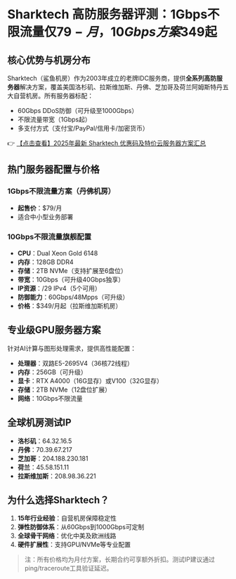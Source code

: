 # Sharktech 高防服务器评测：1Gbps不限流量仅$79-月，10Gbps方案$349起

## 核心优势与机房分布

Sharktech（鲨鱼机房）作为2003年成立的老牌IDC服务商，提供**全系列高防服务器**解决方案，覆盖美国洛杉矶、拉斯维加斯、丹佛、芝加哥及荷兰阿姆斯特丹五大自营机房。所有服务器标配：
- 60Gbps DDoS防御（可升级至1000Gbps）
- 不限流量带宽（1Gbps起）
- 多支付方式（支付宝/PayPal/信用卡/加密货币）

👉 [【点击查看】2025年最新 Sharktech 优惠码及特价云服务器方案汇总](https://bit.ly/Sharktech)

## 热门服务器配置与价格

### 1Gbps不限流量方案（丹佛机房）
- **起售价**：$79/月
- 适合中小型业务部署

### 10Gbps不限流量旗舰配置
- **CPU**：Dual Xeon Gold 6148
- **内存**：128GB DDR4
- **存储**：2TB NVMe（支持扩展至6盘位）
- **带宽**：10Gbps（可升级40Gbps独享）
- **IP资源**：/29 IPv4（5个可用）
- **防御能力**：60Gbps/48Mpps（可升级）
- **价格**：$349/月起（拉斯维加斯机房）

## 专业级GPU服务器方案
针对AI计算与图形处理需求，提供高性能配置：
- **处理器**：双路E5-2695V4（36核72线程）
- **内存**：256GB（可升级）
- **显卡**：RTX A4000（16G显存）或V100（32G显存）
- **存储**：2TB NVMe（12盘位扩展）
- **网络**：10Gbps不限流量

## 全球机房测试IP
- **洛杉矶**：64.32.16.5
- **丹佛**：70.39.67.217  
- **芝加哥**：204.188.230.181  
- **荷兰**：45.58.151.11  
- **拉斯维加斯**：208.98.36.221

## 为什么选择Sharktech？
1. **15年行业经验**：自营机房保障稳定性
2. **弹性防御体系**：从60Gbps到1000Gbps可定制
3. **全球骨干网络**：优化中美及欧洲线路
4. **硬件扩展性**：支持GPU/NVMe等专业配置

> 注：所有价格均为月付方案，长期合约可享额外折扣。测试IP建议通过ping/traceroute工具验证延迟。